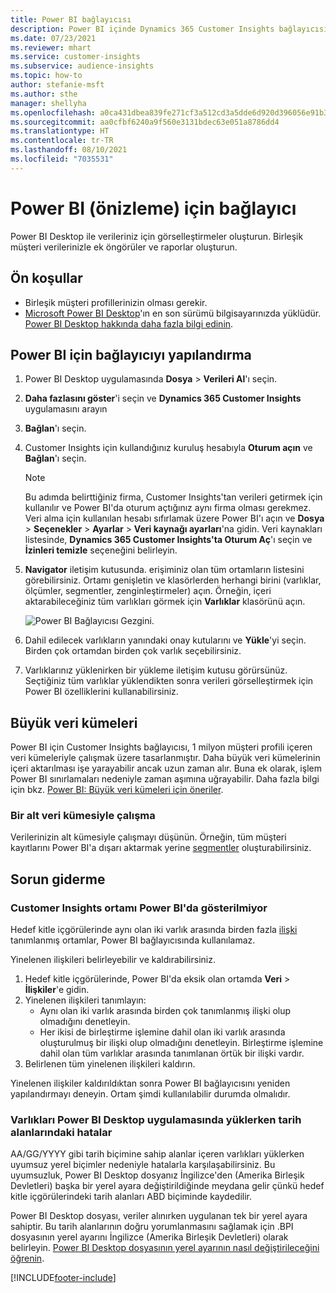 ```yaml
---
title: Power BI bağlayıcısı
description: Power BI içinde Dynamics 365 Customer Insights bağlayıcısının nasıl kullanıldığını öğrenin.
ms.date: 07/23/2021
ms.reviewer: mhart
ms.service: customer-insights
ms.subservice: audience-insights
ms.topic: how-to
author: stefanie-msft
ms.author: sthe
manager: shellyha
ms.openlocfilehash: a0ca431dbea839fe271cf3a512cd3a5dde6d920d396056e91b33bcf7ed84272a
ms.sourcegitcommit: aa0cfbf6240a9f560e3131bdec63e051a8786dd4
ms.translationtype: HT
ms.contentlocale: tr-TR
ms.lasthandoff: 08/10/2021
ms.locfileid: "7035531"
---
```

# <a name="connector-for-power-bi-preview"></a>Power BI (önizleme) için bağlayıcı

Power BI Desktop ile verileriniz için görselleştirmeler oluşturun. Birleşik müşteri verilerinizle ek öngörüler ve raporlar oluşturun.

## <a name="prerequisites"></a>Ön koşullar

- Birleşik müşteri profillerinizin olması gerekir.
- [Microsoft Power BI Desktop](https://powerbi.microsoft.com/desktop/)'ın en son sürümü bilgisayarınızda yüklüdür. [Power BI Desktop hakkında daha fazla bilgi edinin](/power-bi/desktop-what-is-desktop).

## <a name="configure-the-connector-for-power-bi"></a>Power BI için bağlayıcıyı yapılandırma

1. Power BI Desktop uygulamasında **Dosya** > **Verileri Al**'ı seçin.

1. **Daha fazlasını göster**'i seçin ve **Dynamics 365 Customer Insights** uygulamasını arayın

1. **Bağlan**'ı seçin.

1. Customer Insights için kullandığınız kuruluş hesabıyla **Oturum açın** ve **Bağlan**'ı seçin.
   > [!NOTE]
   > Bu adımda belirttiğiniz firma, Customer Insights'tan verileri getirmek için kullanılır ve Power BI'da oturum açtığınız aynı firma olması gerekmez. Veri alma için kullanılan hesabı sıfırlamak üzere Power BI'ı açın ve **Dosya** > **Seçenekler** > **Ayarlar** > **Veri kaynağı ayarları**'na gidin. Veri kaynakları listesinde, **Dynamics 365 Customer Insights'ta Oturum Aç**'ı seçin ve **İzinleri temizle** seçeneğini belirleyin.  

1. **Navigator** iletişim kutusunda. erişiminiz olan tüm ortamların listesini görebilirsiniz. Ortamı genişletin ve klasörlerden herhangi birini (varlıklar, ölçümler, segmentler, zenginleştirmeler) açın. Örneğin, içeri aktarabileceğiniz tüm varlıkları görmek için **Varlıklar** klasörünü açın.

   ![Power BI Bağlayıcısı Gezgini.](media/power-bi-navigator.png "Power BI Bağlayıcısı Gezgini")

1. Dahil edilecek varlıkların yanındaki onay kutularını ve **Yükle**'yi seçin. Birden çok ortamdan birden çok varlık seçebilirsiniz.

1. Varlıklarınız yüklenirken bir yükleme iletişim kutusu görürsünüz. Seçtiğiniz tüm varlıklar yüklendikten sonra verileri görselleştirmek için Power BI özelliklerini kullanabilirsiniz.

## <a name="large-data-sets"></a>Büyük veri kümeleri

Power BI için Customer Insights bağlayıcısı, 1 milyon müşteri profili içeren veri kümeleriyle çalışmak üzere tasarlanmıştır. Daha büyük veri kümelerinin içeri aktarılması işe yarayabilir ancak uzun zaman alır. Buna ek olarak, işlem Power BI sınırlamaları nedeniyle zaman aşımına uğrayabilir. Daha fazla bilgi için bkz. [Power BI: Büyük veri kümeleri için öneriler](/power-bi/admin/service-premium-what-is#large-datasets). 

### <a name="work-with-a-subset-of-data"></a>Bir alt veri kümesiyle çalışma

Verilerinizin alt kümesiyle çalışmayı düşünün. Örneğin, tüm müşteri kayıtlarını Power BI'a dışarı aktarmak yerine [segmentler](segments.md) oluşturabilirsiniz.

## <a name="troubleshooting"></a>Sorun giderme

### <a name="customer-insights-environment-doesnt-show-in-power-bi"></a>Customer Insights ortamı Power BI'da gösterilmiyor

Hedef kitle içgörülerinde aynı olan iki varlık arasında birden fazla [ilişki](relationships.md) tanımlanmış ortamlar, Power BI bağlayıcısında kullanılamaz.

Yinelenen ilişkileri belirleyebilir ve kaldırabilirsiniz.

1. Hedef kitle içgörülerinde, Power BI'da eksik olan ortamda **Veri** > **İlişkiler**'e gidin.
2. Yinelenen ilişkileri tanımlayın:
   - Aynı olan iki varlık arasında birden çok tanımlanmış ilişki olup olmadığını denetleyin.
   - Her ikisi de birleştirme işlemine dahil olan iki varlık arasında oluşturulmuş bir ilişki olup olmadığını denetleyin. Birleştirme işlemine dahil olan tüm varlıklar arasında tanımlanan örtük bir ilişki vardır.
3. Belirlenen tüm yinelenen ilişkileri kaldırın.

Yinelenen ilişkiler kaldırıldıktan sonra Power BI bağlayıcısını yeniden yapılandırmayı deneyin. Ortam şimdi kullanılabilir durumda olmalıdır.

### <a name="errors-on-date-fields-when-loading-entities-in-power-bi-desktop"></a>Varlıkları Power BI Desktop uygulamasında yüklerken tarih alanlarındaki hatalar

AA/GG/YYYY gibi tarih biçimine sahip alanlar içeren varlıkları yüklerken uyumsuz yerel biçimler nedeniyle hatalarla karşılaşabilirsiniz. Bu uyumsuzluk, Power BI Desktop dosyanız İngilizce'den (Amerika Birleşik Devletleri) başka bir yerel ayara değiştirildiğinde meydana gelir çünkü hedef kitle içgörülerindeki tarih alanları ABD biçiminde kaydedilir.

Power BI Desktop dosyası, veriler alınırken uygulanan tek bir yerel ayara sahiptir. Bu tarih alanlarının doğru yorumlanmasını sağlamak için .BPI dosyasının yerel ayarını İngilizce (Amerika Birleşik Devletleri) olarak belirleyin. [Power BI Desktop dosyasının yerel ayarının nasıl değiştirileceğini öğrenin](/power-bi/fundamentals/supported-languages-countries-regions.md#choose-the-locale-for-importing-data-into-power-bi-desktop).

[!INCLUDE[footer-include](../includes/footer-banner.md)]
